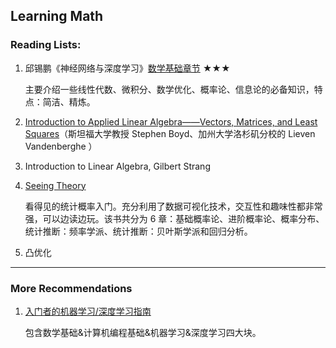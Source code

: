 ## Learning Math

### Reading Lists:

1. 邱锡鹏《神经网络与深度学习》[数学基础章节](https://nndl.github.io/chap-%E6%95%B0%E5%AD%A6%E5%9F%BA%E7%A1%80.pdf) ★★★

   主要介绍一些线性代数、微积分、数学优化、概率论、信息论的必备知识，特点：简洁、精炼。

2. [Introduction to Applied Linear Algebra——Vectors, Matrices, and Least Squares](https://web.stanford.edu/~boyd/vmls/)（斯坦福大学教授 Stephen Boyd、加州大学洛杉矶分校的 Lieven Vandenberghe ）

3. Introduction to Linear Algebra, Gilbert Strang

4. [Seeing Theory](https://seeing-theory.brown.edu/cn.html#firstPage)

   看得见的统计概率入门。充分利用了数据可视化技术，交互性和趣味性都非常强，可以边读边玩。该书共分为 6 章：基础概率论、进阶概率论、概率分布、统计推断：频率学派、统计推断：贝叶斯学派和回归分析。

5. 凸优化



---

### More Recommendations

1. [入门者的机器学习/深度学习指南](https://zhuanlan.zhihu.com/p/45851189)

   包含数学基础&计算机编程基础&机器学习&深度学习四大块。

